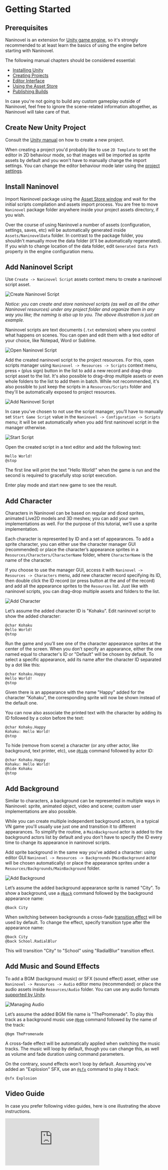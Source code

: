 ﻿# Getting Started

## Prerequisites
Naninovel is an extension for [Unity game engine](https://unity.com/), so it's strongly recommended to at least learn the basics of using the engine before starting with Naninovel.

The following manual chapters should be considered essential:
- [Installing Unity](https://docs.unity3d.com/Manual/GettingStartedInstallingHub)
- [Creating Projects](https://docs.unity3d.com/Manual/GettingStarted)
- [Editor Interface](https://docs.unity3d.com/Manual/LearningtheInterface)
- [Using the Asset Store](https://docs.unity3d.com/Manual/AssetStore)
- [Publishing Builds](https://docs.unity3d.com/Manual/PublishingBuilds)

In case you're not going to build any custom gameplay outside of Naninovel, feel free to ignore the scene-related information altogether, as Naninovel will take care of that.

## Create New Unity Project
Consult the [Unity manual](https://docs.unity3d.com/Manual/GettingStarted) on how to create a new project.

When creating a project you'd probably like to use `2D Template` to set the editor in 2D behaviour mode, so that images will be imported as sprite assets by default and you won't have to manually change the import settings. You can change the editor behaviour mode later using the [project settings](https://docs.unity3d.com/Manual/2DAnd3DModeSettings.html).

## Install Naninovel
Import Naninovel package using the [Asset Store window](https://docs.unity3d.com/Manual/AssetStore.html) and wait for the initial scripts compilation and assets import process. You are free to move `Naninovel` package folder anywhere inside your project assets directory, if you wish.

Over the course of using Naninovel a number of assets (configuration, settings, saves, etc) will be automatically generated inside `Assets/NaninovelData` folder. In contrast to the package folder, you shouldn't manually move the data folder (it'll be automatically regenerated). If you wish to change location of the data folder, edit `Generated Data Path` property in the engine configuration menu.

## Add Naninovel Script
Use `Create -> Naninovel Script` assets context menu to create a naninovel script asset. 

![Create Naninovel Script](https://i.gyazo.com/d63a378e2c8602a6f9918c4106de6832.png)

*Notice: you can create and store naninovel scripts (as well as all the other Naninovel resources) under any project folder and organize them in any way you like; the naming is also up to you. The above illustration is just an example.*

Naninovel scripts are text documents (`.txt` extension) where you control what happens on scenes. You can open and edit them with a text editor of your choice, like Notepad, Word or Sublime.

![Open Naninovel Script](https://i.gyazo.com/b4b8e0848751fcfdd8d56045f5104e80.png)

Add the created naninovel script to the project resources. For this, open scripts manager using `Naninovel -> Resources -> Scripts` context menu, press `+` (plus sign) button in the list to add a new record and drag-drop script asset to the list. It's also possible to drag-drop multiple assets or even whole folders to the list to add them in batch. While not recommended, it's also possible to just keep the scripts in a `Resources/Scripts` folder and they'll be automatically exposed to project resources.

![Add Naninovel Script](https://i.gyazo.com/b3281a145ba54e6cb6cbdaa478ea894d.png)

In case you’ve chosen to not use the script manager, you’ll have to manually set `Start Game Script` value in the `Naninovel -> Configuration -> Scripts` menu; it will be set automatically when you add first naninovel script in the manager otherwise.

![Start Script](https://i.gyazo.com/76e167cb24adfb4d0b454b372f05eb3d.png)

Open the created script in a text editor and add the following text:
```
Hello World!
@stop
```
The first line will print the text "Hello World!" when the game is run and the second is required to gracefully stop script execution.

Enter play mode and start new game to see the result.

## Add Character
Characters in Naninovel can be based on regular and diced sprites, animated Live2D models and 3D meshes; you can add your own implementations as well. For the purpose of this tutorial, we’ll use a sprite implementation. 

Each character is represented by ID and a set of appearances. To add a sprite character, you can either use the character manager GUI (recommended) or place the character’s appearance sprites in a `Resources/Characters/CharacterName` folder, where `CharacterName` is the name of the character. 

If you choose to use the manager GUI, access it with `Naninovel -> Resources -> Characters` menu, add new character record specifying its ID, then double click the ID record (or press button at the and of the record) and add all the appearance sprites to the `Resources` list. Just like with naninovel scripts, you can drag-drop multiple assets and folders to the list.

![Add Character](https://i.gyazo.com/c8a4f7f987621831b4a2ecb3145a4a07.png)

Let’s assume the added character ID is "Kohaku". Edit naninovel script to show the added character:
```
@char Kohaku
Hello World!
@stop
```
Run the game and you’ll see one of the character appearance sprites at the center of the screen. When you don’t specify an appearance, either the one named equal to character's ID or "Default" will be chosen by default. To select a specific appearance, add its name after the character ID separated by a dot like this:
```
@char Kohaku.Happy
Hello World!
@stop
```
Given there is an appearance with the name "Happy" added for the character "Kohaku", the corresponding sprite will now be shown instead of the default one.

You can now also associate the printed text with the character by adding its ID followed by a colon before the text:
```
@char Kohaku.Happy
Kohaku: Hello World!
@stop
```
To hide (remove from scene) a character (or any other actor, like background, text printer, etc), use [`@hide`](/api/#hide) command followed by actor ID:
```
@char Kohaku.Happy
Kohaku: Hello World!
@hide Kohaku
@stop
```

## Add Background
Similar to characters, a background can be represented in multiple ways in Naninovel: sprite, animated object, video and scene; custom user implementations are also possible. 

While you can create multiple independent background actors, in a typical VN game you'll usually use just one and transition it to different appearances. To simplify the routine, a `MainBackground` actor is added to the background actors list by default and you don't have to specify the ID every time to change its appearance in naninovel scripts.

Add sprite background in the same way you’ve added a character: using editor GUI `Naninovel -> Resources -> Backgrounds` (`MainBackground` actor will be chosen automatically) or place the appearance sprites under a `Resources/Backgrounds/MainBackground` folder.

![Add Background](https://i.gyazo.com/98e88780625c7f2e1ef88db7ef10d1f4.png)

Let’s assume the added background appearance sprite is named "City". To show a background, use a [`@back`](/api/#back) command followed by the background appearance name:
```
@back City 
```
When switching between backgrounds a cross-fade [transition effect](/guide/background-transition-effects.md) will be used by default. To change the effect, specify transition type after the appearance name:
```
@back City 
@back School.RadialBlur
```
This will transition "City" to "School" using "RadialBlur" transition effect.

## Add Music and Sound Effects
To add a BGM (background music) or SFX (sound effect) asset, either use `Naninovel -> Resources -> Audio` editor menu (recommended) or place the audio assets inside `Resources/Audio` folder. You can use any audio formats [supported by Unity](https://docs.unity3d.com/Manual/AudioFiles.html).

![Managing Audio](https://i.gyazo.com/cacdec36623dbbfcf9f49c594de53c0f.png)

Let’s assume the added BGM file name is "ThePromenade". To play this track as a background music use [`@bgm`](/api/#bgm) command followed by the name of the track:
```
@bgm ThePromenade
```
A cross-fade effect will be automatically applied when switching the music tracks. The music will loop by default, though you can change this, as well as volume and fade duration using command parameters.

On the contrary, sound effects won't loop by default. Assuming you've added an "Explosion" SFX, use an [`@sfx`](/api/#sfx) command to play it back:
```
@sfx Explosion
```

## Video Guide

In case you prefer following video guides, here is one illustrating the above instructions.

<div class="video-container">
    <iframe src="https://www.youtube-nocookie.com/embed/qarLvnK85Tg" frameborder="0" allow="accelerometer; autoplay; encrypted-media; gyroscope; picture-in-picture" allowfullscreen></iframe>
</div>
